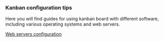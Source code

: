 ### Kanban configuration tips

Here you will find guides for using kanban board with different software, 
including various operating systems and web servers.

[Web servers configuration](/docs/configuration/webserver)
